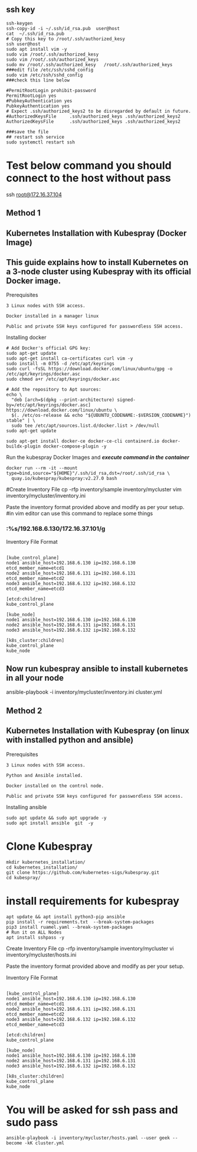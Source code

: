 ## ssh key 
```
ssh-keygen
ssh-copy-id -i ~/.ssh/id_rsa.pub  user@host
cat  ~/.ssh/id_rsa.pub
# Copy this key to /root/.ssh/authorized_kesy
ssh user@host
sudo apt install vim -y
sudo vim /root/.ssh/authorized_kesy
sudo vim /root/.ssh/authorized_keys
sudo mv /root/.ssh/authorized_kesy   /root/.ssh/authorized_keys
###edit file /etc/ssh/sshd_config
sudo vim /etc/ssh/sshd_config
###check this line below

#PermitRootLogin prohibit-password
PermitRootLogin yes
#PubkeyAuthentication yes
PubkeyAuthentication yes
# Expect .ssh/authorized_keys2 to be disregarded by default in future.
#AuthorizedKeysFile     .ssh/authorized_keys .ssh/authorized_keys2
AuthorizedKeysFile      .ssh/authorized_keys .ssh/authorized_keys2

###save the file
## restart ssh service
sudo systemctl restart ssh
```
# Test below command you should connect to the host without pass
ssh root@172.16.37.104

## Method 1
## Kubernetes Installation with Kubespray (Docker Image)
## This guide explains how to install Kubernetes on a 3-node cluster using Kubespray with its official Docker image.

Prerequisites
```
3 Linux nodes with SSH access.

Docker installed in a manager linux

Public and private SSH keys configured for passwordless SSH access.
```

Installing docker
```
# Add Docker's official GPG key:
sudo apt-get update
sudo apt-get install ca-certificates curl vim -y
sudo install -m 0755 -d /etc/apt/keyrings
sudo curl -fsSL https://download.docker.com/linux/ubuntu/gpg -o /etc/apt/keyrings/docker.asc
sudo chmod a+r /etc/apt/keyrings/docker.asc

# Add the repository to Apt sources:
echo \
  "deb [arch=$(dpkg --print-architecture) signed-by=/etc/apt/keyrings/docker.asc] https://download.docker.com/linux/ubuntu \
  $(. /etc/os-release && echo "${UBUNTU_CODENAME:-$VERSION_CODENAME}") stable" | \
  sudo tee /etc/apt/sources.list.d/docker.list > /dev/null
sudo apt-get update

sudo apt-get install docker-ce docker-ce-cli containerd.io docker-buildx-plugin docker-compose-plugin -y
```

Run the kubespray Docker Images and ***execute command in the container***
```
docker run --rm -it --mount type=bind,source="${HOME}"/.ssh/id_rsa,dst=/root/.ssh/id_rsa \
  quay.io/kubespray/kubespray:v2.27.0 bash

```
#Create Inventory File
cp -rfp inventory/sample inventory/mycluster
vim inventory/mycluster/inventory.ini

Paste the inventory format provided above and modify as per your setup.
#in vim editor can use this command to replace some things
###   :%s/192.168.6.130/172.16.37.101/g
Inventory File Format
```

[kube_control_plane]
node1 ansible_host=192.168.6.130 ip=192.168.6.130 etcd_member_name=etcd1
node2 ansible_host=192.168.6.131 ip=192.168.6.131 etcd_member_name=etcd2
node3 ansible_host=192.168.6.132 ip=192.168.6.132 etcd_member_name=etcd3

[etcd:children]
kube_control_plane

[kube_node]
node1 ansible_host=192.168.6.130 ip=192.168.6.130
node2 ansible_host=192.168.6.131 ip=192.168.6.131
node3 ansible_host=192.168.6.132 ip=192.168.6.132

[k8s_cluster:children]
kube_control_plane
kube_node

```
## Now run kubespray ansible to install kubernetes in all your node
ansible-playbook -i inventory/mycluster/inventory.ini cluster.yml

## Method 2
## Kubernetes Installation with Kubespray (on linux with installed python and ansible)

Prerequisites
```
3 Linux nodes with SSH access.

Python and Ansible installed.

Docker installed on the control node.

Public and private SSH keys configured for passwordless SSH access.
```
Installing ansible
```
sudo apt update && sudo apt upgrade -y
sudo apt install ansible  git  -y

```

# Clone Kubespray
```
mkdir kubernetes_installation/
cd kubernetes_installation/
git clone https://github.com/kubernetes-sigs/kubespray.git
cd kubespray/
```
# install requirements for kubespray 
```
apt update && apt install python3-pip ansible
pip install -r requirements.txt  --break-system-packages
pip3 install ruamel.yaml --break-system-packages
# Run it on ALL Nodes
apt install sshpass -y  
```

Create Inventory File
cp -rfp inventory/sample inventory/mycluster
vi inventory/mycluster/hosts.ini

Paste the inventory format provided above and modify as per your setup.

Inventory File Format
```

[kube_control_plane]
node1 ansible_host=192.168.6.130 ip=192.168.6.130 etcd_member_name=etcd1
node2 ansible_host=192.168.6.131 ip=192.168.6.131 etcd_member_name=etcd2
node3 ansible_host=192.168.6.132 ip=192.168.6.132 etcd_member_name=etcd3

[etcd:children]
kube_control_plane

[kube_node]
node1 ansible_host=192.168.6.130 ip=192.168.6.130
node2 ansible_host=192.168.6.131 ip=192.168.6.131
node3 ansible_host=192.168.6.132 ip=192.168.6.132

[k8s_cluster:children]
kube_control_plane
kube_node

```
# You will be asked for ssh pass and sudo pass
```
ansible-playbook -i inventory/mycluster/hosts.yaml --user geek --become -kK cluster.yml
```
